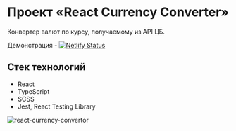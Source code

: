 # Проект «React Currency Converter»

Конвертер валют по курсу, получаемому из API ЦБ.

Демонстрация - [![Netlify Status](https://api.netlify.com/api/v1/badges/122b1cae-bf3a-42e5-9e65-c4ec25637a01/deploy-status)](https://app.netlify.com/sites/timur-react-currency-converter/deploys)

## Стек технологий

* React
* TypeScript
* SCSS
* Jest, React Testing Library

![react-currency-convertor](https://user-images.githubusercontent.com/66139449/205632517-19a4fc2c-bbdf-4749-ac03-b976994131ef.jpg)
